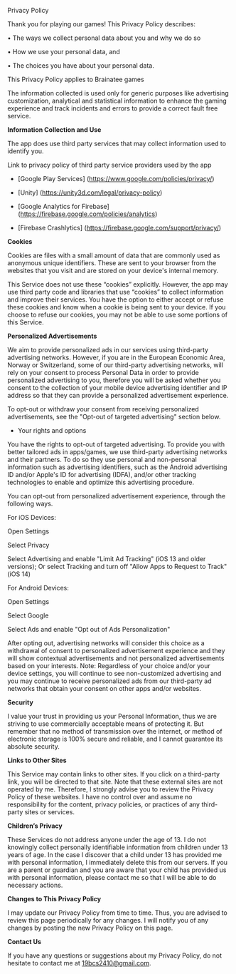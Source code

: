 Privacy Policy





Thank you for playing our games! This Privacy Policy describes:

• The ways we collect personal data about you and why we do so

• How we use your personal data, and

• The choices you have about your personal data.

This Privacy Policy applies to Brainatee games

The information collected is used only for generic purposes like advertising customization, analytical and statistical information to enhance the gaming experience and track incidents and errors to provide a correct fault free service.



**Information Collection and Use**

The app does use third party services that may collect information used to identify you.

Link to privacy policy of third party service providers used by the app

*   [Google Play Services] (https://www.google.com/policies/privacy/)

*   [Unity] (https://unity3d.com/legal/privacy-policy)

*   [Google Analytics for Firebase]   (https://firebase.google.com/policies/analytics)

*   [Firebase Crashlytics]   (https://firebase.google.com/support/privacy/)

 

**Cookies**

Cookies are files with a small amount of data that are commonly used as anonymous unique identifiers. These are sent to your browser from the websites that you visit and are stored on your device's internal memory.



This Service does not use these “cookies” explicitly. However, the app may use third party code and libraries that use “cookies” to collect information and improve their services. You have the option to either accept or refuse these cookies and know when a cookie is being sent to your device. If you choose to refuse our cookies, you may not be able to use some portions of this Service.



**Personalized Advertisements**

We aim to provide personalized ads in our services using third-party advertising networks. However, if you are in the European Economic Area, Norway or Switzerland, some of our third-party advertising networks, will rely on your consent to process Personal Data in order to provide personalized advertising to you, therefore you will be asked whether you consent to the collection of your mobile device advertising identifier and IP address so that they can provide a personalized advertisement experience.

To opt-out or withdraw your consent from receiving personalized advertisements, see the "Opt-out of targeted advertising" section below.

- Your rights and options

You have the rights to opt-out of targeted advertising. To provide you with better tailored ads in apps/games, we use third-party advertising networks and their partners. To do so they use personal and non-personal information such as advertising identifiers, such as the Android advertising ID and/or Apple's ID for advertising (IDFA), and/or other tracking technologies to enable and optimize this advertising procedure.

You can opt-out from personalized advertisement experience, through the following ways.

For iOS Devices:

Open Settings

Select Privacy

Select Advertising and enable "Limit Ad Tracking" (iOS 13 and older versions); Or select Tracking and turn off "Allow Apps to Request to Track" (iOS 14)

For Android Devices:

Open Settings

Select Google

Select Ads and enable "Opt out of Ads Personalization"

After opting out, advertising networks will consider this choice as a withdrawal of consent to personalized advertisement experience and they will show contextual advertisements and not personalized advertisements based on your interests. Note: Regardless of your choice and/or your device settings, you will continue to see non-customized advertising and you may continue to receive personalized ads from our third-party ad networks that obtain your consent on other apps and/or websites.



**Security**

I value your trust in providing us your Personal Information, thus we are striving to use commercially acceptable means of protecting it. But remember that no method of transmission over the internet, or method of electronic storage is 100% secure and reliable, and I cannot guarantee its absolute security.



**Links to Other Sites**

This Service may contain links to other sites. If you click on a third-party link, you will be directed to that site. Note that these external sites are not operated by me. Therefore, I strongly advise you to review the Privacy Policy of these websites. I have no control over and assume no responsibility for the content, privacy policies, or practices of any third-party sites or services.



**Children’s Privacy**

These Services do not address anyone under the age of 13. I do not knowingly collect personally identifiable information from children under 13 years of age. In the case I discover that a child under 13 has provided me with personal information, I immediately delete this from our servers. If you are a parent or guardian and you are aware that your child has provided us with personal information, please contact me so that I will be able to do necessary actions.



**Changes to This Privacy Policy**

I may update our Privacy Policy from time to time. Thus, you are advised to review this page periodically for any changes. I will notify you of any changes by posting the new Privacy Policy on this page.



**Contact Us**

If you have any questions or suggestions about my Privacy Policy, do not hesitate to contact me at 19bcs2410@gmail.com.
